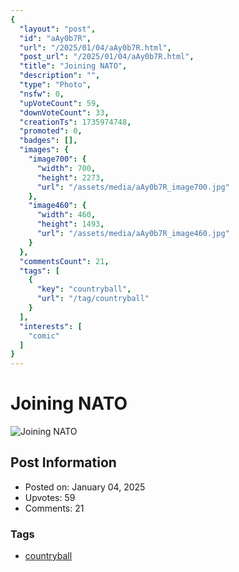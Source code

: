```yaml
---
{
  "layout": "post",
  "id": "aAy0b7R",
  "url": "/2025/01/04/aAy0b7R.html",
  "post_url": "/2025/01/04/aAy0b7R.html",
  "title": "Joining NATO",
  "description": "",
  "type": "Photo",
  "nsfw": 0,
  "upVoteCount": 59,
  "downVoteCount": 33,
  "creationTs": 1735974748,
  "promoted": 0,
  "badges": [],
  "images": {
    "image700": {
      "width": 700,
      "height": 2273,
      "url": "/assets/media/aAy0b7R_image700.jpg"
    },
    "image460": {
      "width": 460,
      "height": 1493,
      "url": "/assets/media/aAy0b7R_image460.jpg"
    }
  },
  "commentsCount": 21,
  "tags": [
    {
      "key": "countryball",
      "url": "/tag/countryball"
    }
  ],
  "interests": [
    "comic"
  ]
}
---
```


# Joining NATO

![Joining NATO](/assets/media/aAy0b7R_image700.jpg)

## Post Information

- Posted on: January 04, 2025
- Upvotes: 59
- Comments: 21

### Tags

- [countryball](/tag/countryball)
